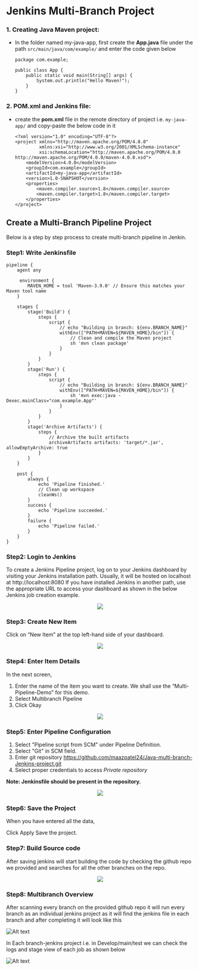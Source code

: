 Jenkins Multi-Branch Project 
==============
                        
### 1. Creating Java Maven project:

+ In the folder named my-java-app, first create the **App.java** file under the path `src/main/java/com/example/` and enter the code given below
    ```
    package com.example;

    public class App {
        public static void main(String[] args) {
            System.out.println("Hello Maven!");
        }
    }
    ```

### 2. POM.xml and Jenkins file:

+ create the **pom.xml** file in the remote directory of project i.e. `my-java-app/` and copy-paste the below code in it
    ```
    <?xml version="1.0" encoding="UTF-8"?>
    <project xmlns="http://maven.apache.org/POM/4.0.0"
             xmlns:xsi="http://www.w3.org/2001/XMLSchema-instance"
             xsi:schemaLocation="http://maven.apache.org/POM/4.0.0 http://maven.apache.org/POM/4.0.0/maven-4.0.0.xsd">
        <modelVersion>4.0.0</modelVersion>
        <groupId>com.example</groupId>
        <artifactId>my-java-app</artifactId>
        <version>1.0-SNAPSHOT</version>
        <properties>
            <maven.compiler.source>1.8</maven.compiler.source>
            <maven.compiler.target>1.8</maven.compiler.target>
        </properties>
    </project>
    ```

## Create a Multi-Branch Pipeline Project

Below is a step by step process to create multi-branch pipeline in Jenkin.

### Step1: Write Jenkinsfile 

```Jenkinsfile
pipeline {
    agent any

     environment {
        MAVEN_HOME = tool 'Maven-3.9.0' // Ensure this matches your Maven tool name
    }

    stages {
        stage('Build') {
            steps {
                script {
                    // echo "Building in branch: ${env.BRANCH_NAME}"
                    withEnv(["PATH+MAVEN=${MAVEN_HOME}/bin"]) {
                        // Clean and compile the Maven project
                        sh 'mvn clean package'
                    }
                }
            }
        }
        stage('Run') {
            steps {
                script {
                    // echo "Building in branch: ${env.BRANCH_NAME}"
                    withEnv(["PATH+MAVEN=${MAVEN_HOME}/bin"]) {
                        sh 'mvn exec:java -Dexec.mainClass="com.example.App"'
                    }
                }
            }
        }
        stage('Archive Artifacts') {
            steps {
                // Archive the built artifacts
                archiveArtifacts artifacts: 'target/*.jar', allowEmptyArchive: true
            }
        }
    }

    post {
        always {
            echo 'Pipeline finished.'
            // Clean up workspace
            cleanWs()
        }
        success {
            echo 'Pipeline succeeded.'
        }
        failure {
            echo 'Pipeline failed.'
        }
    }
}
```


### Step2: Login to Jenkins

To create a Jenkins Pipeline project, log on to your Jenkins dashboard by visiting your Jenkins installation path. Usually, it will be hosted on localhost at http://localhost:8080 If you have installed Jenkins in another path, use the appropriate URL to access your dashboard as shown in the below Jenkins job creation example.

<p align="center"><img src="./ss_multiPipeline/loginpage.png"><p>


### Step3: Create New Item

Click on “New Item” at the top left-hand side of your dashboard.

<p align="center"><img src="./ss_multiPipeline/dashboard.png"><p>


### Step4: Enter Item Details

In the next screen,

1. Enter the name of the item you want to create. We shall use the “Multi-Pipeline-Demo” for this demo.
2. Select Multibranch Pipeline
3. Click Okay

<p align="center"><img src="./ss_multiPipeline/project-type.png"><p>

### Step5: Enter Pipeline Configuration

1. Select "Pipeline script from SCM" under Pipeline Definition.
2. Select "Git" in SCM field.
3. Enter git repository  https://github.com/maazpatel24/Java-multi-branch-Jenkins-project.git
4. Select proper credentials to access *Private repository*

**Note: Jenkinsfile should be present in the repository.**

<p align="center"><img src="./ss_multiPipeline/image.png"><p>

### Step6: Save the Project

When you have entered all the data,

Click Apply
Save the project.


### Step7: Build Source code

After saving jenkins will start building the code by checking the github repo we provided and searches for all the other branches on the repo.

<p align="center"><img src="./ss_multiPipeline/image-1.png"><p>



### Step8: Multibranch Overview

After scanning every branch on the provided github repo it will run every branch as an individual jenkins project as it will find the jenkins file in each branch and after completing it will look like this

![Alt text](ss_multiPipeline/image-2.png)

In Each branch-jenkins project i.e. in Develop/main/test we can check the logs and stage view of each job as shown below

![Alt text](ss_multiPipeline/image-3.png)
